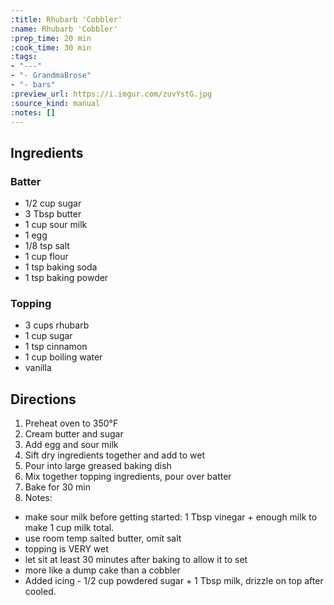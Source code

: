 ```yaml
---
:title: Rhubarb 'Cobbler'
:name: Rhubarb 'Cobbler'
:prep_time: 20 min
:cook_time: 30 min
:tags:
- "---"
- "- GrandmaBrose"
- "- bars"
:preview_url: https://i.imgur.com/zuvYstG.jpg
:source_kind: manual
:notes: []
---
```


## Ingredients
### Batter
- 1/2 cup sugar
- 3 Tbsp butter
- 1 cup sour milk
- 1 egg
- 1/8 tsp salt
- 1 cup flour
- 1 tsp baking soda
- 1 tsp baking powder

### Topping
- 3 cups rhubarb
- 1 cup sugar
- 1 tsp cinnamon
- 1 cup boiling water
- vanilla


## Directions
1. Preheat oven to 350°F
2. Cream butter and sugar
3. Add egg and sour milk
4. Sift dry ingredients together and add to wet
5. Pour into large greased baking dish
6. Mix together topping ingredients, pour over batter
7. Bake for 30 min
8. Notes: 
- make sour milk before getting started: 1 Tbsp vinegar + enough milk to make 1 cup milk total. 
- use room temp salted butter, omit salt
- topping is VERY wet
- let sit at least 30 minutes after baking to allow it to set 
- more like a dump cake than a cobbler
- Added icing - 1/2 cup powdered sugar + 1 Tbsp milk, drizzle on top after cooled. 
